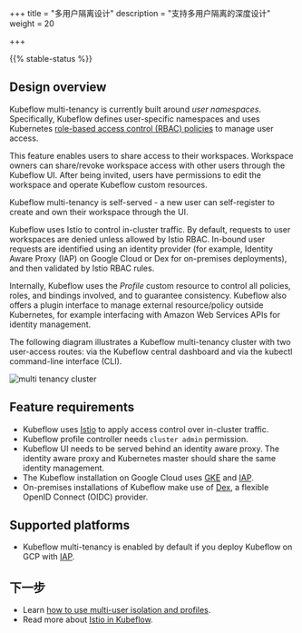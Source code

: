 +++
title = "多用户隔离设计"
description = "支持多用户隔离的深度设计"
weight = 20
                    
+++

{{% stable-status %}}

## Design overview

Kubeflow multi-tenancy is currently built around *user namespaces*.
Specifically, Kubeflow defines user-specific namespaces and uses Kubernetes
[role-based access control (RBAC) policies](https://kubernetes.io/docs/reference/access-authn-authz/rbac/)
to manage user access.

This feature enables users to share access to their workspaces.
Workspace owners can share/revoke workspace access with other users through the 
Kubeflow UI.
After being invited, users have permissions to edit the workspace and operate 
Kubeflow custom resources.

Kubeflow multi-tenancy is self-served - a new user can self-register to create and own
their workspace through the UI.

Kubeflow uses Istio to control in-cluster traffic. By default, requests to user
workspaces are denied unless allowed by Istio RBAC. In-bound user requests are
identified using an identity provider (for example, Identity Aware Proxy (IAP) on
Google Cloud or Dex for on-premises deployments), and then validated by Istio RBAC rules.

Internally, Kubeflow uses the *Profile* custom resource to control all policies, roles, and bindings involved,
and to guarantee consistency. Kubeflow also offers a plugin interface to manage external resource/policy outside Kubernetes,
for example interfacing with Amazon Web Services APIs for identity management.

The following diagram illustrates a Kubeflow multi-tenancy cluster with two user-access routes:
via the Kubeflow central dashboard and via the kubectl command-line interface (CLI).

<img src="/docs/images/multi-tenancy-cluster.png"
  alt="multi tenancy cluster "
  class="mt-3 mb-3 border border-info rounded">

## Feature requirements
- Kubeflow uses [Istio](https://istio.io/) to apply access control over in-cluster traffic.
- Kubeflow profile controller needs `cluster admin` permission.
- Kubeflow UI needs to be served behind an identity aware proxy. The identity aware proxy and Kubernetes
master should share the same identity management.
- The Kubeflow installation on Google Cloud uses [GKE](https://cloud.google.com/kubernetes-engine) and [IAP](https://cloud.google.com/iap/docs/concepts-overview).
- On-premises installations of Kubeflow make use of [Dex](https://github.com/dexidp/dex), a flexible OpenID Connect (OIDC) provider.

## Supported platforms
* Kubeflow multi-tenancy is enabled by default if you deploy Kubeflow on GCP with [IAP](/docs/gke/deploy).

## 下一步

* Learn [how to use multi-user isolation and profiles](/docs/components/multi-tenancy/getting-started/).
* Read more about [Istio in Kubeflow](/docs/external-add-ons/istio/istio-in-kubeflow/).
